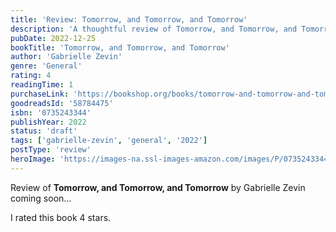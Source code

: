 ```yaml
---
title: 'Review: Tomorrow, and Tomorrow, and Tomorrow'
description: 'A thoughtful review of Tomorrow, and Tomorrow, and Tomorrow by Gabrielle Zevin'
pubDate: 2022-12-25
bookTitle: 'Tomorrow, and Tomorrow, and Tomorrow'
author: 'Gabrielle Zevin'
genre: 'General'
rating: 4
readingTime: 1
purchaseLink: 'https://bookshop.org/books/tomorrow-and-tomorrow-and-tomorrow/9780735243347'
goodreadsId: '58784475'
isbn: '0735243344'
publishYear: 2022
status: 'draft'
tags: ['gabrielle-zevin', 'general', '2022']
postType: 'review'
heroImage: 'https://images-na.ssl-images-amazon.com/images/P/0735243344.01.L.jpg'
---
```


Review of **Tomorrow, and Tomorrow, and Tomorrow** by Gabrielle Zevin coming soon...

I rated this book 4 stars.